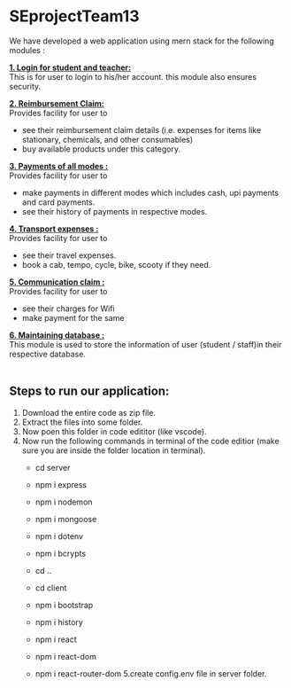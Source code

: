 # SEprojectTeam13
We have developed a web application using mern stack for the following modules :

 <b><u>1. Login for student and teacher:</u></b><br>
  This is for user to login to his/her account. this module also ensures security.
  
 <b><u>2. Reimbursement Claim:</u></b><br>
  Provides facility for user to
  - see their reimbursement claim details (i.e. expenses for items like     stationary, chemicals, and other consumables)
  - buy available products under this category.

 <b><u>3. Payments of all modes :</u></b><br>
  Provides facility for user to 
  - make payments in different modes which includes cash, upi payments and card payments.
  - see their history of payments in respective modes.
  
 <b><u>4. Transport expenses :</u></b><br>
  Provides facility for user to
  - see their travel expenses.
  - book a cab, tempo, cycle, bike, scooty if they need.
  
 <b><u>5. Communication claim :</u></b><br> 
  Provides facility for user to
  - see their charges for Wifi
  - make payment for the same
  
 <b><u>6. Maintaining database :</u></b><br>
  This module is used to store the information of user (student / staff)in their respective database.
  <br>
  <br>
  
 ## Steps to run our application:
 1. Download the entire code as zip file.
 2. Extract the files into some folder.
 3. Now poen this folder in code edititor (like vscode).
 4. Now run the following commands in terminal of the code editior (make sure you are inside the folder location in terminal).
    - cd server
    - npm i express
    - npm i nodemon
    - npm i mongoose
    - npm i dotenv
    - npm i bcrypts

    - cd ..
    - cd client
    - npm i bootstrap
    - npm i history
    - npm i react
    - npm i react-dom
    - npm i react-router-dom
  5.create config.env file in server folder.

